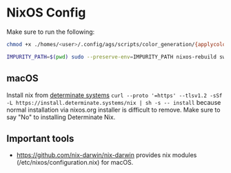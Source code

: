 # NixOS Config

Make sure to run the following:

```bash
chmod +x ./homes/<user>/.config/ags/scripts/color_generation/{applycolor.sh,colorgen.sh,switchcolor.sh,switchwall.sh,generate_colors_material.py}

IMPURITY_PATH=$(pwd) sudo --preserve-env=IMPURITY_PATH nixos-rebuild switch --flake . --impure
```

## macOS

Install nix from [determinate systems](https://determinate.systems/) `curl --proto '=https' --tlsv1.2 -sSf -L https://install.determinate.systems/nix | sh -s -- install` because normal installation via nixos.org installer is difficult to remove. Make sure to say "No" to installing Determinate Nix.

## Important tools

- https://github.com/nix-darwin/nix-darwin provides nix modules (/etc/nixos/configuration.nix) for macOS.
